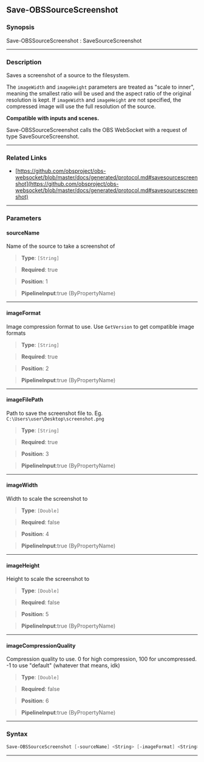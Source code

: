 Save-OBSSourceScreenshot
------------------------
### Synopsis
Save-OBSSourceScreenshot : SaveSourceScreenshot

---
### Description

Saves a screenshot of a source to the filesystem.

The `imageWidth` and `imageHeight` parameters are treated as "scale to inner", meaning the smallest ratio will be used and the aspect ratio of the original resolution is kept.
If `imageWidth` and `imageHeight` are not specified, the compressed image will use the full resolution of the source.

**Compatible with inputs and scenes.**


Save-OBSSourceScreenshot calls the OBS WebSocket with a request of type SaveSourceScreenshot.

---
### Related Links
* [https://github.com/obsproject/obs-websocket/blob/master/docs/generated/protocol.md#savesourcescreenshot](https://github.com/obsproject/obs-websocket/blob/master/docs/generated/protocol.md#savesourcescreenshot)



---
### Parameters
#### **sourceName**

Name of the source to take a screenshot of



> **Type**: ```[String]```

> **Required**: true

> **Position**: 1

> **PipelineInput**:true (ByPropertyName)



---
#### **imageFormat**

Image compression format to use. Use `GetVersion` to get compatible image formats



> **Type**: ```[String]```

> **Required**: true

> **Position**: 2

> **PipelineInput**:true (ByPropertyName)



---
#### **imageFilePath**

Path to save the screenshot file to. Eg. `C:\Users\user\Desktop\screenshot.png`



> **Type**: ```[String]```

> **Required**: true

> **Position**: 3

> **PipelineInput**:true (ByPropertyName)



---
#### **imageWidth**

Width to scale the screenshot to



> **Type**: ```[Double]```

> **Required**: false

> **Position**: 4

> **PipelineInput**:true (ByPropertyName)



---
#### **imageHeight**

Height to scale the screenshot to



> **Type**: ```[Double]```

> **Required**: false

> **Position**: 5

> **PipelineInput**:true (ByPropertyName)



---
#### **imageCompressionQuality**

Compression quality to use. 0 for high compression, 100 for uncompressed. -1 to use "default" (whatever that means, idk)



> **Type**: ```[Double]```

> **Required**: false

> **Position**: 6

> **PipelineInput**:true (ByPropertyName)



---
### Syntax
```PowerShell
Save-OBSSourceScreenshot [-sourceName] <String> [-imageFormat] <String> [-imageFilePath] <String> [[-imageWidth] <Double>] [[-imageHeight] <Double>] [[-imageCompressionQuality] <Double>] [<CommonParameters>]
```
---
